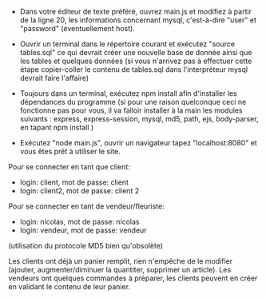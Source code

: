- Dans votre éditeur de texte préféré, ouvrez main.js et modifiez à partir de la ligne 20, les informations concernant mysql, c'est-à-dire "user" et "password" (éventuellement host).

- Ouvrir un terminal dans le répertoire courant et exécutez "source tables.sql" ce qui devrait créer une nouvelle base de donnée ainsi que les tables et quelques données
(si vous n'arrivez pas à effectuer cette étape copier-coller le contenu de tables.sql dans l'interpréteur mysql devrait faire l'affaire)

- Toujours dans un terminal, exécutez npm install afin d'installer les dépendances du programme
(si pour une raison quelconque ceci ne fonctionne pas pour vous, il va falloir installer à la main les modules suivants : express, express-session, mysql, md5, path, ejs, body-parser, en tapant npm install <module>)

- Exécutez "node main.js", ouvrir un navigateur tapez "localhost:8080" et vous êtes prêt à utiliser le site.

Pour se connecter en tant que client:
- login: client, mot de passe: client
- login: client2, mot de passe: client 2

Pour se connecter en tant de vendeur/fleuriste:
- login: nicolas, mot de passe: nicolas
- login: vendeur, mot de passe: vendeur

(utilisation du protocole MD5 bien qu'obsolète)

Les clients ont déjà un panier remplit, rien n'empêche de le modifier (ajouter, augmenter/diminuer la quantiter, supprimer un article).
Les vendeurs ont quelques commandes à préparer, les clients peuvent en créer en validant le contenu de leur panier.